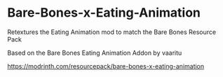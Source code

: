 # Bare-Bones-x-Eating-Animation
Retextures the Eating Animation mod to match the Bare Bones Resource Pack

Based on the Bare Bones Eating Animation Addon by vaaritu

https://modrinth.com/resourcepack/bare-bones-x-eating-animation
